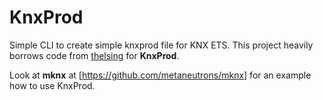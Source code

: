 # KnxProd

Simple CLI to create simple knxprod file for KNX ETS. This project heavily borrows code from [thelsing](https://github.com/thelsing/CreateKnxProd) for **KnxProd**.

Look at **mknx** at [https://github.com/metaneutrons/mknx] for an example how to use KnxProd.
